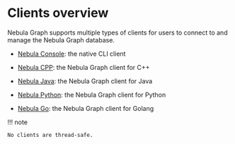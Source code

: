# Clients overview

Nebula Graph supports multiple types of clients for users to connect to and manage the Nebula Graph database.

- [Nebula Console](../2.quick-start/3.connect-to-nebula-graph.md): the native CLI client

- [Nebula CPP](3.nebula-cpp-client.md): the Nebula Graph client for C++

- [Nebula Java](4.nebula-java-client.md): the Nebula Graph client for Java

- [Nebula Python](5.nebula-python-client.md): the Nebula Graph client for Python

- [Nebula Go](6.nebula-go-client.md): the Nebula Graph client for Golang

!!! note

    No clients are thread-safe.

